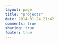 ```yaml
---
layout: page
title: "projects"
date: 2014-01-24 21:42
comments: true
sharing: true
footer: true
---
```

